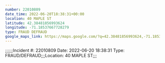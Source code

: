 ```yaml
---
number: 22010809
date_time: 2022-06-20T18:38:31+00:00
location: 40 MAPLE ST
latitude: 42.38481856993624
longitude: -71.18537667728279
type: FRAUD DEFRAUD
google_maps_link: https://maps.google.com/?q=42.38481856993624,-71.18537667728279
---
```


;;;;;;Incident #: 22010809   Date: 2022-06-20 18:38:31   Type: FRAUD/DEFRAUD;;;Location: 40 MAPLE ST;;;
